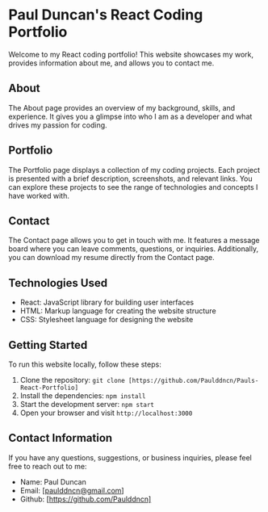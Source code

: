 # Paul Duncan's React Coding Portfolio

Welcome to my React coding portfolio! This website showcases my work, provides information about me, and allows you to contact me.

## About

The About page provides an overview of my background, skills, and experience. It gives you a glimpse into who I am as a developer and what drives my passion for coding.

## Portfolio

The Portfolio page displays a collection of my coding projects. Each project is presented with a brief description, screenshots, and relevant links. You can explore these projects to see the range of technologies and concepts I have worked with.

## Contact

The Contact page allows you to get in touch with me. It features a message board where you can leave comments, questions, or inquiries. Additionally, you can download my resume directly from the Contact page.

## Technologies Used

- React: JavaScript library for building user interfaces
- HTML: Markup language for creating the website structure
- CSS: Stylesheet language for designing the website


## Getting Started

To run this website locally, follow these steps:

1. Clone the repository: `git clone [https://github.com/Paulddncn/Pauls-React-Portfolio]`
2. Install the dependencies: `npm install`
3. Start the development server: `npm start`
4. Open your browser and visit `http://localhost:3000`


## Contact Information

If you have any questions, suggestions, or business inquiries, please feel free to reach out to me:

- Name: Paul Duncan
- Email: [paulddncn@gmail.com]
- Github: [https://github.com/Paulddncn]

